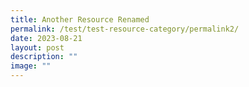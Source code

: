 ```yaml
---
title: Another Resource Renamed
permalink: /test/test-resource-category/permalink2/
date: 2023-08-21
layout: post
description: ""
image: ""
---
```

